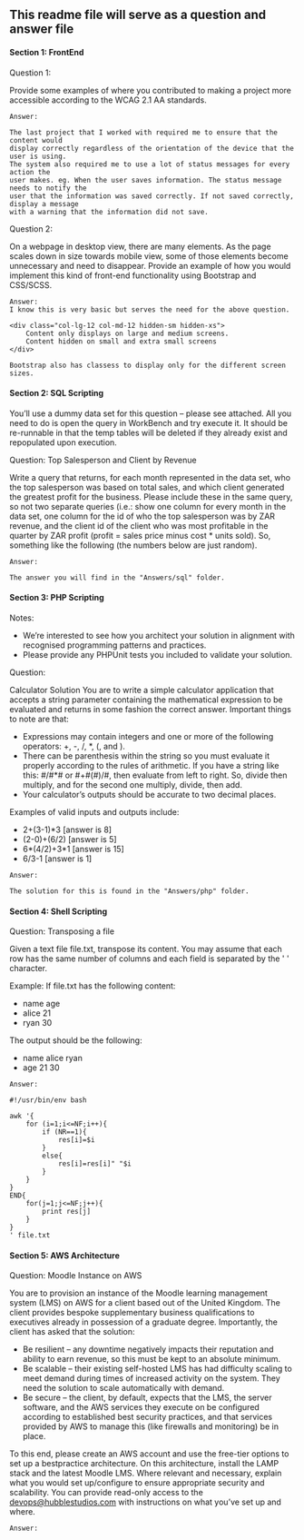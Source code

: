 This readme file will serve as a question and answer file
---

#### Section 1: FrontEnd

Question 1:

Provide some examples of where you contributed to making a project more accessible 
according to the WCAG 2.1 AA standards.

~~~
Answer:

The last project that I worked with required me to ensure that the content would 
display correctly regardless of the orientation of the device that the user is using. 
The system also required me to use a lot of status messages for every action the 
user makes. eg. When the user saves information. The status message needs to notify the 
user that the information was saved correctly. If not saved correctly, display a message 
with a warning that the information did not save.
~~~

Question 2:

On a webpage in desktop view, there are many elements. 
As the page scales down in size towards mobile view, some of those elements 
become unnecessary and need to disappear. Provide an example of how you would 
implement this kind of front-end functionality using Bootstrap and CSS/SCSS.

~~~
Answer:
I know this is very basic but serves the need for the above question.

<div class="col-lg-12 col-md-12 hidden-sm hidden-xs">
    Content only displays on large and medium screens.
    Content hidden on small and extra small screens
</div>

Bootstrap also has classess to display only for the different screen sizes.
~~~

#### Section 2: SQL Scripting

You’ll use a dummy data set for this question – please see attached. 
All you need to do is open the query in WorkBench and try execute it. 
It should be re-runnable in that the temp tables will be deleted if they 
already exist and repopulated upon execution. 

Question:  Top Salesperson and Client by Revenue

Write a query that returns, for each month represented in the data set, 
who the top salesperson was based on total sales, 
and which client generated the greatest profit for the business. 
Please include these in the same query, so not two separate queries 
(i.e.: show one column for every month in the data set, 
one column for the id of who the top salesperson was by ZAR revenue, 
and the client id of the client who was most profitable
 in the quarter by ZAR profit (profit = sales price minus cost * units sold). 
 So, something like the following (the numbers below are just random).

~~~
Answer:

The answer you will find in the "Answers/sql" folder.
~~~


#### Section 3: PHP Scripting

Notes:

- We’re interested to see how you architect your solution in alignment 
with recognised programming patterns and practices.
- Please provide any PHPUnit tests you included to validate your solution.

Question: 

Calculator Solution You are to write a simple calculator application that accepts 
a string parameter containing the mathematical expression to be evaluated and 
returns in some fashion the correct answer. 
Important things to note are that: 

- Expressions may contain integers and one or more of the 
following operators: +, -, /, *, (, and ). 
- There can be parenthesis within the string so you must evaluate it 
properly according to the rules of arithmetic. 
If you have a string like this: #/#*# or #+#(#)/#, 
then evaluate from left to right. So, divide then multiply, 
and for the second one multiply, divide, then add. 
- Your calculator’s outputs should be accurate to two decimal places.
 
Examples of valid inputs and outputs include: 
- 2+(3-1)*3 [answer is 8] 
- (2-0)+(6/2) [answer is 5] 
- 6*(4/2)+3*1 [answer is 15] 
- 6/3-1 [answer is 1]

~~~
Answer:

The solution for this is found in the "Answers/php" folder.
~~~


#### Section 4: Shell Scripting

Question: Transposing a file

Given a text file file.txt, transpose its content. 
You may assume that each row has the same number of columns 
and each field is separated by the ' ' character. 

Example: If file.txt has the following content: 
- name age 
- alice 21 
- ryan 30 

The output should be the following: 
- name alice ryan 
- age 21 30

~~~
Answer:

#!/usr/bin/env bash

awk '{
    for (i=1;i<=NF;i++){
        if (NR==1){
            res[i]=$i
        }
        else{
            res[i]=res[i]" "$i
        }
    }
}
END{
    for(j=1;j<=NF;j++){
        print res[j]
    }
}
' file.txt
~~~


#### Section 5: AWS Architecture

Question: Moodle Instance on AWS 

You are to provision an instance of the 
Moodle learning management system (LMS) on AWS 
for a client based out of the United Kingdom. 
The client provides bespoke supplementary business qualifications to executives 
already in possession of a graduate degree. 
Importantly, the client has asked that the solution: 
- Be resilient – any downtime negatively impacts their reputation 
and ability to earn revenue, so this must be kept to an absolute minimum. 
- Be scalable – their existing self-hosted LMS has had difficulty scaling
 to meet demand during times of increased activity on the system. 
 They need the solution to scale automatically with demand. 
- Be secure – the client, by default, expects that the LMS, 
the server software, and the AWS services they execute on be 
configured according to established best security practices, 
and that services provided by AWS to manage this 
(like firewalls and monitoring) be in place. 

To this end, please create an AWS account and use the free-tier options to set up a 
bestpractice architecture. On this architecture, 
install the LAMP stack and the latest Moodle LMS. 
Where relevant and necessary, explain what you would set up/configure
 to ensure appropriate security and scalability. 
You can provide read-only access to the devops@hubblestudios.com 
with instructions on what you’ve set up and where.

~~~
Answer:


~~~
